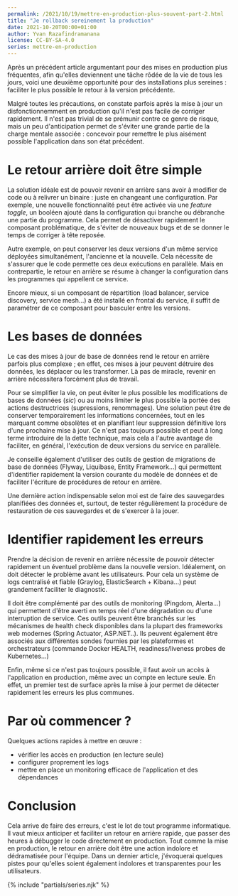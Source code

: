 ```yaml
---
permalink: /2021/10/19/mettre-en-production-plus-souvent-part-2.html
title: "Je rollback sereinement la production"
date: 2021-10-20T00:00+01:00
author: Yvan Razafindramanana
license: CC-BY-SA-4.0
series: mettre-en-production
---
```


 Après un précédent article argumentant pour des mises en production plus fréquentes, afin qu'elles deviennent une tâche rôdée de la vie de tous les jours, voici une deuxième opportunité pour des installations plus sereines&nbsp;: faciliter le plus possible le retour à la version précédente.

<!--more-->

Malgré toutes les précautions, on constate parfois après la mise à jour un disfonctionnemment en production qu'il n'est pas facile de corriger rapidement. Il n'est pas trivial de se prémunir contre ce genre de risque, mais un peu d'anticipation permet de s'éviter une grande partie de la charge mentale associée&nbsp;: concevoir pour remettre le plus aisément possible l'application dans son état précédent.

# Le retour arrière doit être simple

La solution idéale est de pouvoir revenir en arrière sans avoir à modifier de code ou à relivrer un binaire&nbsp;: juste en changeant une configuration. Par exemple, une nouvelle fonctionnalité peut être activée via une _feature toggle_, un booléen ajouté dans la configuration qui branche ou débranche une partie du programme. Cela permet de désactiver rapidement le composant problématique, de s'éviter de nouveaux bugs et de se donner le temps de corriger à tête reposée.

Autre exemple, on peut conserver les deux versions d'un même service déployées simultanément, l'ancienne et la nouvelle. Cela nécessite de s'assurer que le code permette ces deux exécutions en parallèle. Mais en contrepartie, le retour en arrière se résume à changer la configuration dans les programmes qui appellent ce service.

Encore mieux, si un composant de répartition (load balancer, service discovery, service mesh...) a été installé en frontal du service, il suffit de paramétrer de ce composant pour basculer entre les versions.

# Les bases de données

Le cas des mises à jour de base de données rend le retour en arrière parfois plus complexe&nbsp;; en effet, ces mises à jour peuvent détruire des données, les déplacer ou les transformer. Là pas de miracle, revenir en arrière nécessitera forcément plus de travail.

Pour se simplifier la vie, on peut éviter le plus possible les modifications de bases de données (_sic_) ou au moins limiter le plus possible la portée des actions destructrices (supressions, renommages). Une solution peut être de conserver temporairement les informations concernées, tout en les marquant comme obsolètes et en planifiant leur suppression définitive lors d'une prochaine mise à jour. Ce n'est pas toujours possible et peut à long terme introduire de la dette technique, mais cela a l'autre avantage de faciliter, en général, l'exécution de deux versions du service en parallèle.

Je conseille également d'utiliser des outils de gestion de migrations de base de données (Flyway, Liquibase, Entity Framework...) qui permettent d'identifier rapidement la version courante du modèle de données et de faciliter l'écriture de procédures de retour en arrière.

Une dernière action indispensable selon moi est de faire des sauvegardes planifiées des données et, surtout, de tester régulièrement la procédure de restauration de ces sauvegardes et de s'exercer à la jouer.

# Identifier rapidement les erreurs

Prendre la décision de revenir en arrière nécessite de pouvoir détecter rapidement un éventuel problème dans la nouvelle version. Idéalement, on doit détecter le problème avant les utilisateurs. Pour cela un système de logs centralisé et fiable (Graylog, ElasticSearch + Kibana...) peut grandement faciliter le diagnostic.

Il doit être complémenté par des outils de monitoring (Pingdom, Alerta...) qui permettent d'être averti en temps réel d'une dégradation ou d'une interruption de service. Ces outils peuvent être branchés sur les mécanismes de health check disponibles dans la plupart des frameworks web modernes (Spring Actuator, ASP.NET..). Ils peuvent également être associés aux différentes sondes fournies par les plateformes et orchestrateurs (commande Docker HEALTH, readiness/liveness probes de Kubernetes...)

Enfin, même si ce n'est pas toujours possible, il faut avoir un accès à l'application en production, même avec un compte en lecture seule. En effet, un premier test de surface après la mise à jour permet de détecter rapidement les erreurs les plus communes.

# Par où commencer ?

Quelques actions rapides à mettre en &oelig;uvre&nbsp;:
- vérifier les accès en production (en lecture seule)
- configurer proprement les logs
- mettre en place un monitoring efficace de l'application et des dépendances

# Conclusion

Cela arrive de faire des erreurs, c'est le lot de tout programme informatique. Il vaut mieux anticiper et faciliter un retour en arrière rapide, que passer des heures à débugger le code directement en production. Tout comme la mise en production, le retour en arrière doit être une action indolore et dédramatisée pour l'équipe. Dans un dernier article, j'évoquerai quelques pistes pour qu'elles soient également indolores et transparentes pour les utilisateurs.

{% include "partials/series.njk" %}
